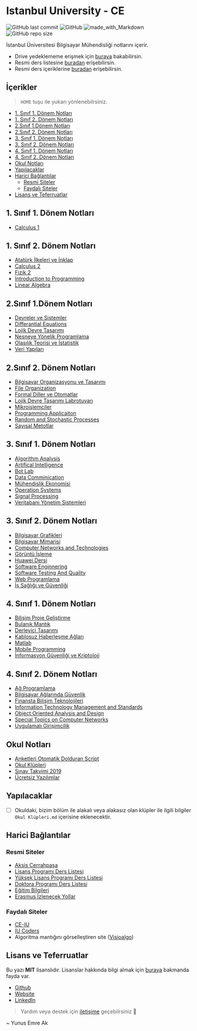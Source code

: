 # Istanbul University - CE <!-- omit in toc -->

![GitHub last commit](https://img.shields.io/github/last-commit/yedhrab/IstanbulUniversity-CE.svg?label=Son%20G%C3%BCncelleme&style=popout)
![GitHub](https://img.shields.io/github/license/yedhrab/IstanbulUniversity-CE.svg?label=Lisans&style=popout)
![made_with_Markdown](https://img.shields.io/badge/%C4%B0%C3%A7erik-Markdown-blue.svg)
![GitHub repo size](https://img.shields.io/github/repo-size/yedhrab/IstanbulUniversity-CE.svg?label=Boyut&style=popout)

İstanbul Üniversitesi Bilgisayar Mühendisliği notlarını içerir.

- Drive yedeklememe erişmek için [buraya][Drive] bakabilirsin.
- Resmi ders listesine [buradan][Ders Listesi] erişebilirsin.
- Resmi ders içeriklerine [buradan][Ders İçerikleri] erişebilirsin.

## İçerikler <!-- omit in toc -->

> `HOME` tuşu ile yukarı yönlenebilrsiniz.

- [1. Sınıf 1. Dönem Notları](#1-s%C4%B1n%C4%B1f-1-d%C3%B6nem-notlar%C4%B1)
- [1. Sınıf 2. Dönem Notları](#1-s%C4%B1n%C4%B1f-2-d%C3%B6nem-notlar%C4%B1)
- [2.Sınıf 1.Dönem Notları](#2s%C4%B1n%C4%B1f-1d%C3%B6nem-notlar%C4%B1)
- [2.Sınıf 2. Dönem Notları](#2s%C4%B1n%C4%B1f-2-d%C3%B6nem-notlar%C4%B1)
- [3. Sınıf 1. Dönem Notları](#3-s%C4%B1n%C4%B1f-1-d%C3%B6nem-notlar%C4%B1)
- [3. Sınıf 2. Dönem Notları](#3-s%C4%B1n%C4%B1f-2-d%C3%B6nem-notlar%C4%B1)
- [4. Sınıf 1. Dönem Notları](#4-s%C4%B1n%C4%B1f-1-d%C3%B6nem-notlar%C4%B1)
- [4. Sınıf 2. Dönem Notları](#4-s%C4%B1n%C4%B1f-2-d%C3%B6nem-notlar%C4%B1)
- [Okul Notları](#okul-notlar%C4%B1)
- [Yapılacaklar](#yap%C4%B1lacaklar)
- [Harici Bağlantılar](#harici-ba%C4%9Flant%C4%B1lar)
  - [Resmi Siteler](#resmi-siteler)
  - [Faydalı Siteler](#faydal%C4%B1-siteler)
- [Lisans ve Teferruatlar](#lisans-ve-teferruatlar)

<!--Index-->

## 1. Sınıf 1. Dönem Notları

- [Calculus 1](./1.%20S%C4%B1n%C4%B1f%201.%20D%C3%B6nem%20Notlar%C4%B1/Calculus%201.md)

## 1. Sınıf 2. Dönem Notları

- [Atatürk İlkeleri ve İnklap](./1.%20S%C4%B1n%C4%B1f%202.%20D%C3%B6nem%20Notlar%C4%B1/Atat%C3%BCrk%20%C4%B0lkeleri%20ve%20%C4%B0nklap.md)
- [Calculus 2](./1.%20S%C4%B1n%C4%B1f%202.%20D%C3%B6nem%20Notlar%C4%B1/Calculus%202.md)
- [Fizik 2](./1.%20S%C4%B1n%C4%B1f%202.%20D%C3%B6nem%20Notlar%C4%B1/Fizik%202.md)
- [Introduction to Programming](./1.%20S%C4%B1n%C4%B1f%202.%20D%C3%B6nem%20Notlar%C4%B1/Introduction%20to%20Programming.md)
- [Linear Algebra](./1.%20S%C4%B1n%C4%B1f%202.%20D%C3%B6nem%20Notlar%C4%B1/Linear%20Algebra.md)

## 2.Sınıf 1.Dönem Notları

- [Devreler ve Sistemler](./2.S%C4%B1n%C4%B1f%201.D%C3%B6nem%20Notlar%C4%B1/Devreler%20ve%20Sistemler.md)
- [Differantial Equations](./2.S%C4%B1n%C4%B1f%201.D%C3%B6nem%20Notlar%C4%B1/Differantial%20Equations.md)
- [Lojik Devre Tasarımı](./2.S%C4%B1n%C4%B1f%201.D%C3%B6nem%20Notlar%C4%B1/Lojik%20Devre%20Tasar%C4%B1m%C4%B1.md)
- [Nesneye Yönelik Programlama](./2.S%C4%B1n%C4%B1f%201.D%C3%B6nem%20Notlar%C4%B1/Nesneye%20Y%C3%B6nelik%20Programlama.md)
- [Olasılık Teorisi ve İstatistik](./2.S%C4%B1n%C4%B1f%201.D%C3%B6nem%20Notlar%C4%B1/Olas%C4%B1l%C4%B1k%20Teorisi%20ve%20%C4%B0statistik.md)
- [Veri Yapıları](./2.S%C4%B1n%C4%B1f%201.D%C3%B6nem%20Notlar%C4%B1/Veri%20Yap%C4%B1lar%C4%B1.md)

## 2.Sınıf 2. Dönem Notları

- [Bilgisayar Organizasyonu ve Tasarımı](./2.S%C4%B1n%C4%B1f%202.%20D%C3%B6nem%20Notlar%C4%B1/Bilgisayar%20Organizasyonu%20ve%20Tasar%C4%B1m%C4%B1.md)
- [File Organization](./2.S%C4%B1n%C4%B1f%202.%20D%C3%B6nem%20Notlar%C4%B1/File%20Organization.md)
- [Formal Diller ve Otomatlar](./2.S%C4%B1n%C4%B1f%202.%20D%C3%B6nem%20Notlar%C4%B1/Formal%20Diller%20ve%20Otomatlar.md)
- [Lojik Devre Tasarımı Labrotuvarı](./2.S%C4%B1n%C4%B1f%202.%20D%C3%B6nem%20Notlar%C4%B1/Lojik%20Devre%20Tasar%C4%B1m%C4%B1%20Labrotuvar%C4%B1.md)
- [Mikroişlemciler](./2.S%C4%B1n%C4%B1f%202.%20D%C3%B6nem%20Notlar%C4%B1/Mikroi%C5%9Flemciler.md)
- [Programming Applicaiton](./2.S%C4%B1n%C4%B1f%202.%20D%C3%B6nem%20Notlar%C4%B1/Programming%20Applicaiton.md)
- [Random and Stochastic Processes](./2.S%C4%B1n%C4%B1f%202.%20D%C3%B6nem%20Notlar%C4%B1/Random%20and%20Stochastic%20Processes.md)
- [Sayısal Metotlar](./2.S%C4%B1n%C4%B1f%202.%20D%C3%B6nem%20Notlar%C4%B1/Say%C4%B1sal%20Metotlar.md)

## 3. Sınıf 1. Dönem Notları

- [Algorithm Analysis](./3.%20S%C4%B1n%C4%B1f%201.%20D%C3%B6nem%20Notlar%C4%B1/Algorithm%20Analysis.md)
- [Artifical Intelligence](./3.%20S%C4%B1n%C4%B1f%201.%20D%C3%B6nem%20Notlar%C4%B1/Artifical%20Intelligence.md)
- [Bot Lab](./3.%20S%C4%B1n%C4%B1f%201.%20D%C3%B6nem%20Notlar%C4%B1/Bot%20Lab.md)
- [Data Comminication](./3.%20S%C4%B1n%C4%B1f%201.%20D%C3%B6nem%20Notlar%C4%B1/Data%20Comminication.md)
- [Mühendislik Ekonomisi](./3.%20S%C4%B1n%C4%B1f%201.%20D%C3%B6nem%20Notlar%C4%B1/M%C3%BChendislik%20Ekonomisi.md)
- [Operation Systems](./3.%20S%C4%B1n%C4%B1f%201.%20D%C3%B6nem%20Notlar%C4%B1/Operation%20Systems.md)
- [Signal Processing](./3.%20S%C4%B1n%C4%B1f%201.%20D%C3%B6nem%20Notlar%C4%B1/Signal%20Processing.md)
- [Veritabanı Yönetim Sistemleri](./3.%20S%C4%B1n%C4%B1f%201.%20D%C3%B6nem%20Notlar%C4%B1/Veritaban%C4%B1%20Y%C3%B6netim%20Sistemleri.md)

## 3. Sınıf 2. Dönem Notları

- [Bilgisayar Grafikleri](./3.%20S%C4%B1n%C4%B1f%202.%20D%C3%B6nem%20Notlar%C4%B1/Bilgisayar%20Grafikleri.md)
- [Bilgisayar Mimarisi](./3.%20S%C4%B1n%C4%B1f%202.%20D%C3%B6nem%20Notlar%C4%B1/Bilgisayar%20Mimarisi.md)
- [Computer Networks and Technologies](./3.%20S%C4%B1n%C4%B1f%202.%20D%C3%B6nem%20Notlar%C4%B1/Computer%20Networks%20and%20Technologies.md)
- [Görüntü İşleme](./3.%20S%C4%B1n%C4%B1f%202.%20D%C3%B6nem%20Notlar%C4%B1/G%C3%B6r%C3%BCnt%C3%BC%20%C4%B0%C5%9Fleme.md)
- [Huawei Dersi](./3.%20S%C4%B1n%C4%B1f%202.%20D%C3%B6nem%20Notlar%C4%B1/Huawei%20Dersi.md)
- [Software Enginnering](./3.%20S%C4%B1n%C4%B1f%202.%20D%C3%B6nem%20Notlar%C4%B1/Software%20Enginnering.md)
- [Software Testing And Quality](./3.%20S%C4%B1n%C4%B1f%202.%20D%C3%B6nem%20Notlar%C4%B1/Software%20Testing%20And%20Quality.md)
- [Web Programlama](./3.%20S%C4%B1n%C4%B1f%202.%20D%C3%B6nem%20Notlar%C4%B1/Web%20Programlama.md)
- [İş Sağlığı ve Güvenliği](./3.%20S%C4%B1n%C4%B1f%202.%20D%C3%B6nem%20Notlar%C4%B1/%C4%B0%C5%9F%20Sa%C4%9Fl%C4%B1%C4%9F%C4%B1%20ve%20G%C3%BCvenli%C4%9Fi.md)

## 4. Sınıf 1. Dönem Notları

- [Bilişim Proje Geliştirme](./4.%20S%C4%B1n%C4%B1f%201.%20D%C3%B6nem%20Notlar%C4%B1/Bili%C5%9Fim%20Proje%20Geli%C5%9Ftirme.md)
- [Bulanık Mantık](./4.%20S%C4%B1n%C4%B1f%201.%20D%C3%B6nem%20Notlar%C4%B1/Bulan%C4%B1k%20Mant%C4%B1k.md)
- [Derleyici Tasarımı](./4.%20S%C4%B1n%C4%B1f%201.%20D%C3%B6nem%20Notlar%C4%B1/Derleyici%20Tasar%C4%B1m%C4%B1.md)
- [Kablosuz Haberleşme Ağları](./4.%20S%C4%B1n%C4%B1f%201.%20D%C3%B6nem%20Notlar%C4%B1/Kablosuz%20Haberle%C5%9Fme%20A%C4%9Flar%C4%B1.md)
- [Matlab](./4.%20S%C4%B1n%C4%B1f%201.%20D%C3%B6nem%20Notlar%C4%B1/Matlab.md)
- [Mobile Programming](./4.%20S%C4%B1n%C4%B1f%201.%20D%C3%B6nem%20Notlar%C4%B1/Mobile%20Programming.md)
- [İnformasyon Güvenliği ve Kriptoloji](./4.%20S%C4%B1n%C4%B1f%201.%20D%C3%B6nem%20Notlar%C4%B1/%C4%B0nformasyon%20G%C3%BCvenli%C4%9Fi%20ve%20Kriptoloji.md)

## 4. Sınıf 2. Dönem Notları

- [Ağ Programlama](./4.%20S%C4%B1n%C4%B1f%202.%20D%C3%B6nem%20Notlar%C4%B1/A%C4%9F%20Programlama.md)
- [Bilgisayar Ağlarında Güvenlik](./4.%20S%C4%B1n%C4%B1f%202.%20D%C3%B6nem%20Notlar%C4%B1/Bilgisayar%20A%C4%9Flar%C4%B1nda%20G%C3%BCvenlik.md)
- [Finansta Bilişim Teknolojileri](./4.%20S%C4%B1n%C4%B1f%202.%20D%C3%B6nem%20Notlar%C4%B1/Finansta%20Bili%C5%9Fim%20Teknolojileri.md)
- [Information Technology Management and Standards](./4.%20S%C4%B1n%C4%B1f%202.%20D%C3%B6nem%20Notlar%C4%B1/Information%20Technology%20Management%20and%20Standards.md)
- [Object Oriented Analysis and Design](./4.%20S%C4%B1n%C4%B1f%202.%20D%C3%B6nem%20Notlar%C4%B1/Object%20Oriented%20Analysis%20and%20Design.md)
- [Special Topics on Computer Networks](./4.%20S%C4%B1n%C4%B1f%202.%20D%C3%B6nem%20Notlar%C4%B1/Special%20Topics%20on%20Computer%20Networks.md)
- [Uygulamalı Girişimcilik](./4.%20S%C4%B1n%C4%B1f%202.%20D%C3%B6nem%20Notlar%C4%B1/Uygulamal%C4%B1%20Giri%C5%9Fimcilik.md)

## Okul Notları

- [Anketleri Otomatik Dolduran Script](./Okul%20Notlar%C4%B1/Anketleri%20Otomatik%20Dolduran%20Script.md)
- [Okul Klüpleri](./Okul%20Notlar%C4%B1/Okul%20Kl%C3%BCpleri.md)
- [Sınav Takvimi 2019](./Okul%20Notlar%C4%B1/S%C4%B1nav%20Takvimi%202019.pdf)
- [Ücretsiz Yazılımlar](./Okul%20Notlar%C4%B1/%C3%9Ccretsiz%20Yaz%C4%B1l%C4%B1mlar.md)

<!--Index-->

## Yapılacaklar

- [ ] Okuldaki, bizim bölüm ile alakalı veya alakasız olan klüpler ile ilgili bilgiler `Okul Klüpleri.md` içerisine eklenecektir.

## Harici Bağlantılar

### Resmi Siteler

- [Aksis Cerrahpaşa](https://aksis.istanbulc.edu.tr/Account/LogOn)
- [Lisans Programı Ders Listesi]
- [Yüksek Lisans Programı Ders Listesi]
- [Doktora Programı Ders Listesi]
- [Eğitim Bilgileri]
- [Erasmus İzlenecek Yollar][Erasmus]

### Faydalı Siteler

- [CE-IU][CE-IU]
- [IU Coders][IU Coders]
- Algoritma mantığını görselleştiren site ([Visioalgo][Visioalgo])

[Drive]: https://drive.google.com/open?id=1QtX2y1_3nMX1MQS7bDO6ChxXAln34ZQn
[Ders Listesi]: http://ebs.istanbulc.edu.tr/home/dersprogram/?id=1092
[CE-IU]: http://ce-iu.tk/
[Ders İçerikleri]: res%2FBilgisayar%20M%C3%BChendisli%C4%9Fi%20Ders%20%C4%B0%C3%A7eri%C4%9Fi.pdf
[IU Coders]: http://www.iucoders.com/index.jsp
[Visioalgo]: https://visualgo.net/en
[Lisans Programı Ders Listesi]: http://ebs.istanbulc.edu.tr/home/dersprogram/?id=1092
[Yüksek Lisans Programı Ders Listesi]: http://ebs.istanbulc.edu.tr/home/dersprogram/?id=1797
[Doktora Programı Ders Listesi]: http://ebs.istanbulc.edu.tr/home/dersprogram/?id=2183
[Eğitim Bilgileri]: http://bilgisayar.muhendislik.istanbulc.edu.tr/tr/content/egitim/lisans
[Erasmus]: res/2019-2020-erasmus-izlenecek-yollar.pdf

## Lisans ve Teferruatlar

Bu yazı **MIT** lisanslıdır. Lisanslar hakkında bilgi almak için [buraya](https://choosealicense.com/licenses/) bakmanda fayda var.

- [Github](https://github.com/yedhrab)
- [Website](https://yemreak.com)
- [LinkedIn](https://www.linkedin.com/in/yemreak/)

> Yardım veya destek için [iletişime](mailto::yedhrab@gmail.com?subject=IstanbulUniversity-CE%20%7C%20Github) geçebilrsiniz 🤗

~ Yunus Emre Ak